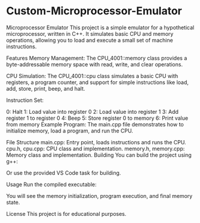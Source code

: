 # Custom-Microprocessor-Emulator

Microprocessor Emulator
This project is a simple emulator for a hypothetical microprocessor, written in C++. It simulates basic CPU and memory operations, allowing you to load and execute a small set of machine instructions.

Features
Memory Management:
The CPU_4001::memory class provides a byte-addressable memory space with read, write, and clear operations.

CPU Simulation:
The CPU_4001::cpu class simulates a basic CPU with registers, a program counter, and support for simple instructions like load, add, store, print, beep, and halt.

Instruction Set:

0: Halt
1: Load value into register 0
2: Load value into register 1
3: Add register 1 to register 0
4: Beep
5: Store register 0 to memory
6: Print value from memory
Example Program:
The main.cpp file demonstrates how to initialize memory, load a program, and run the CPU.

File Structure
main.cpp: Entry point, loads instructions and runs the CPU.
cpu.h, cpu.cpp: CPU class and implementation.
memory.h, memory.cpp: Memory class and implementation.
Building
You can build the project using g++:

Or use the provided VS Code task for building.

Usage
Run the compiled executable:

You will see the memory initialization, program execution, and final memory state.

License
This project is for educational purposes.

